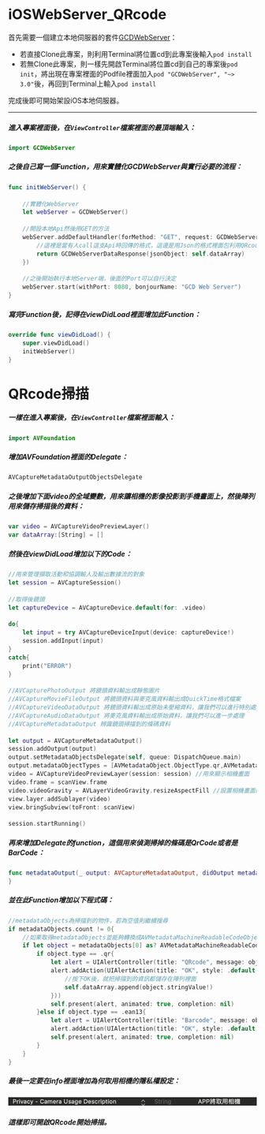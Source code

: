 # iOSWebServer_QRcode

首先需要一個建立本地伺服器的套件[GCDWebServer](https://github.com/swisspol/GCDWebServer)：  
* 若直接Clone此專案，則利用Terminal將位置cd到此專案後輸入`pod install`  
* 若無Clone此專案，則一樣先開啟Terminal將位置cd到自己的專案後`pod init`，將出現在專案裡面的Podfile裡面加入`pod "GCDWebServer", "~> 3.0"`後，再回到Terminal上輸入`pod install`  

完成後即可開始架設iOS本地伺服器。
****

##### 進入專案裡面後，在`ViewController`檔案裡面的最頂端輸入：

```swift 
import GCDWebServer
```

##### 之後自己寫一個Function，用來實體化GCDWebServer與實行必要的流程：

```swift
func initWebServer() {

    //實體化WebServer
    let webServer = GCDWebServer()
    
    //開設本地Api然後用GET的方法
    webServer.addDefaultHandler(forMethod: "GET", request: GCDWebServerRequest.self, processBlock: {request in
        //這裡是當有人call這支Api時回傳的格式，這邊是用Json的格式裡面包利用QRcode掃描到的訊息
        return GCDWebServerDataResponse(jsonObject: self.dataArray) 
    })
    
    //之後開始執行本地Server端，後面的Port可以自行決定
    webServer.start(withPort: 8080, bonjourName: "GCD Web Server")
}
```

##### 寫完Function後，記得在viewDidLoad裡面增加此Function：

```swift
override func viewDidLoad() {
    super.viewDidLoad()
    initWebServer()
}
```

# QRcode掃描

##### 一樣在進入專案後，在`ViewController`檔案裡面輸入：

```swift
import AVFoundation
```

##### 增加AVFoundation裡面的Delegate：

```swift
AVCaptureMetadataOutputObjectsDelegate
```

##### 之後增加下面video的全域變數，用來讓相機的影像投影到手機畫面上，然後陣列用來儲存掃描後的資料：

```swift
var video = AVCaptureVideoPreviewLayer()
var dataArray:[String] = []
```

##### 然後在viewDidLoad增加以下的Code：

```swift
//用來管理擷取活動和協調輸人及輸出數據流的對象
let session = AVCaptureSession()

//取得後鏡頭
let captureDevice = AVCaptureDevice.default(for: .video)

do{
    let input = try AVCaptureDeviceInput(device: captureDevice!)
    session.addInput(input)
}
catch{
    print("ERROR")
}

//AVCapturePhotoOutput 將鏡頭資料輸出成靜態圖片
//AVCaptureMovieFileOutput 將鏡頭資料與麥克風資料輸出成QuickTime格式檔案
//AVCaptureVideoDataOutput 將鏡頭資料輸出成原始未壓縮資料，讓我們可以進行特別處理，例如加上特效
//AVCaptureAudioDataOutput 將麥克風資料輸出成原始資料，讓我們可以進一步處理
//AVCaptureMetadataOutput 辨識鏡頭掃描到的條碼資料

let output = AVCaptureMetadataOutput()
session.addOutput(output)
output.setMetadataObjectsDelegate(self, queue: DispatchQueue.main)
output.metadataObjectTypes = [AVMetadataObject.ObjectType.qr,AVMetadataObject.ObjectType.ean13]
video = AVCaptureVideoPreviewLayer(session: session) //用來顯示相機畫面
video.frame = scanView.frame
video.videoGravity = AVLayerVideoGravity.resizeAspectFill //設置相機畫面的顯示方式
view.layer.addSublayer(video)
view.bringSubview(toFront: scanView)

session.startRunning()
```

##### 再來增加Delegate的function，這個用來偵測掃掉的條碼是QrCode或者是BarCode：

```swift
func metadataOutput(_ output: AVCaptureMetadataOutput, didOutput metadataObjects: [AVMetadataObject], from connection: AVCaptureConnection) {
}
```

##### 並在此Function增加以下程式碼：

```swift 
//metadataObjects為掃描到的物件，若為空值則繼續搜尋
if metadataObjects.count != 0{
    //如果取得metadataObjects並能夠轉換成AVMetadataMachineReadableCodeObject(條碼訊息)，則進去判斷是否為QRcode或是Barcode
    if let object = metadataObjects[0] as? AVMetadataMachineReadableCodeObject{
        if object.type == .qr{
            let alert = UIAlertController(title: "QRcode", message: object.stringValue, preferredStyle: .alert)
            alert.addAction(UIAlertAction(title: "OK", style: .default, handler: { (sender) in
                //按下OK後，就把掃描到的資訊都儲存在陣列裡面
                self.dataArray.append(object.stringValue!)
            }))
            self.present(alert, animated: true, completion: nil)
        }else if object.type == .ean13{
            let alert = UIAlertController(title: "Barcode", message: object.stringValue, preferredStyle: .alert)
            alert.addAction(UIAlertAction(title: "OK", style: .default, handler: nil))
            self.present(alert, animated: true, completion: nil)
        }
    }
}
```

##### 最後一定要在info裡面增加為何取用相機的隱私權設定：

![](https://github.com/Yen-Chen/iOSWebServer/blob/master/info.png)

##### 這樣即可開啟QRcode開始掃描。
